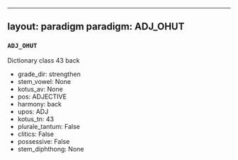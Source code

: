 
---
layout: paradigm
paradigm: ADJ_OHUT
---
### ` ADJ_OHUT `

Dictionary class 43 back
* grade_dir: strengthen
* stem_vowel: None
* kotus_av: None
* pos: ADJECTIVE
* harmony: back
* upos: ADJ
* kotus_tn: 43
* plurale_tantum: False
* clitics: False
* possessive: False
* stem_diphthong: None
